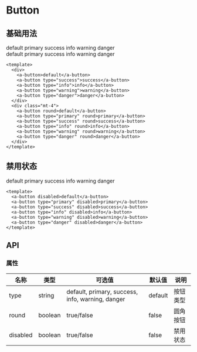 # Button

## 基础用法

<div>   
  <a-button>default</a-button>
  <a-button type="primary">primary</a-button>
  <a-button type="success">success</a-button>
  <a-button type="info">info</a-button>
  <a-button type="warning">warning</a-button>
  <a-button type="danger">danger</a-button>
</div>
<div class="mt-4">   
  <a-button round>default</a-button>
  <a-button type="primary" round>primary</a-button>
  <a-button type="success" round>success</a-button>
  <a-button type="info" round>info</a-button>
  <a-button type="warning" round>warning</a-button>
  <a-button type="danger" round>danger</a-button>
</div>

```vue
<template>
  <div>
    <a-button>default</a-button>
    <a-button type="success">success</a-button>
    <a-button type="info">info</a-button>
    <a-button type="warning">warning</a-button>
    <a-button type="danger">danger</a-button>
  </div>
  <div class="mt-4">
    <a-button round>default</a-button>
    <a-button type="primary" round>primary</a-button>
    <a-button type="success" round>success</a-button>
    <a-button type="info" round>info</a-button>
    <a-button type="warning" round>warning</a-button>
    <a-button type="danger" round>danger</a-button>
  </div>
</template>
```

## 禁用状态

<div>   
  <a-button disabled>default</a-button>
  <a-button type="primary" disabled>primary</a-button>
  <a-button type="success" disabled>success</a-button>
  <a-button type="info" disabled>info</a-button>
  <a-button type="warning" disabled>warning</a-button>
  <a-button type="danger" disabled>danger</a-button>
</div>

```vue
<template>
  <a-button disabled>default</a-button>
  <a-button type="primary" disabled>primary</a-button>
  <a-button type="success" disabled>success</a-button>
  <a-button type="info" disabled>info</a-button>
  <a-button type="warning" disabled>warning</a-button>
  <a-button type="danger" disabled>danger</a-button>
</template>
```

## API

### 属性

| 名称     | 类型    | 可选值                                           | 默认值  | 说明     |
| -------- | ------- | ------------------------------------------------ | ------- | -------- |
| type     | string  | default, primary, success, info, warning, danger | default | 按钮类型 |
| round    | boolean | true/false                                       | false   | 圆角按钮 |
| disabled | boolean | true/false                                       | false   | 禁用状态 |
